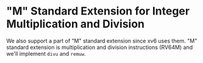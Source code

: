 # "M" Standard Extension for Integer Multiplication and Division

We also support a part of "M" standard extension since xv6 uses them. "M" standard extension is multiplication and division instructions \(RV64M\) and we'll implement `divu` and `remuw`.

